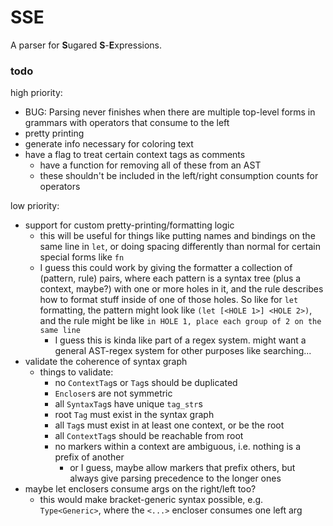 # SSE

A parser for **S**ugared **S**-**E**xpressions.

### todo
high priority:
* BUG: Parsing never finishes when there are multiple top-level forms in grammars with operators that consume to the left
* pretty printing
* generate info necessary for coloring text
* have a flag to treat certain context tags as comments
  * have a function for removing all of these from an AST
  * these shouldn't be included in the left/right consumption counts for operators

low priority:
* support for custom pretty-printing/formatting logic
  * this will be useful for things like putting names and bindings on the same line in `let`, or doing spacing differently than normal for certain special forms like `fn`
  * I guess this could work by giving the formatter a collection of (pattern, rule) pairs, where each pattern is a syntax tree (plus a context, maybe?) with one or more holes in it, and the rule describes how to format stuff inside of one of those holes. So like for `let` formatting, the pattern might look like `(let [<HOLE 1>] <HOLE 2>)`, and the rule might be like `in HOLE 1, place each group of 2 on the same line`
    * I guess this is kinda like part of a regex system. might want a general AST-regex system for other purposes like searching...
* validate the coherence of syntax graph
  * things to validate:
    * no `ContextTag`s or `Tag`s should be duplicated
    * `Encloser`s are not symmetric
    * all `SyntaxTag`s have unique `tag_str`s
    * root `Tag` must exist in the syntax graph
    * all `Tag`s must exist in at least one context, or be the root
    * all `ContextTag`s should be reachable from root
    * no markers within a context are ambiguous, i.e. nothing is a prefix of another
      * or I guess, maybe allow markers that prefix others, but always give parsing precedence to the longer ones
* maybe let enclosers consume args on the right/left too?
  * this would make bracket-generic syntax possible, e.g. `Type<Generic>`, where the `<...>` encloser consumes one left arg
